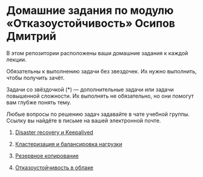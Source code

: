 # Домашние задания по модулю  «Отказоустойчивость» Осипов Дмитрий

В этом репозитории расположены ваши домашние задания к каждой лекции. 

Обязательны к выполнению задачи без звездочек. Их нужно выполнить, чтобы получить зачёт.

Задачи со звёздочкой (*) — дополнительные задачи или задачи повышенной сложности. Их выполнять не обязательно, но они помогут вам глубже понять тему.

Любые вопросы по решению задач задавайте в чате учебной группы. Ссылку вы найдёте в письме на вашей электронной почте.


1. [Disaster recovery и Keepalived](1.md)

2. [Кластеризация и балансировка нагрузки](2.md)

3. [Резервное копирование](3.md)

4. [Отказоустойчивость в облаке](4.md)

